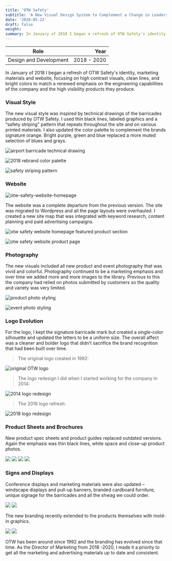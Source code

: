 ```yaml
---
title: 'OTW Safety'
subtitle: 'A New Visual Design System to Complement a Change in Leadership and Company Direction'
date: '2020-05-22'
draft: false
weight:
summary: In January of 2018 I began a refresh of OTW Safety's identity, marketing materials and website, focusing on high contrast visuals, clean lines, and bright colors to match a renewed emphasis on the engineering capabilities of the company and the high visibility products they produce. 
---
```


| Role | Year |
| ----------- | -----------: |
| Design and Development | 2018 - 2020 |

In January of 2018 I began a refresh of OTW Safety's identity, marketing materials and website, focusing on high contrast visuals, clean lines, and bright colors to match a renewed emphasis on the engineering capabilities of the company and the high visibility products they produce.

### Visual Style

The new visual style was inspired by technical drawings of the barricades produced by OTW Safety. I used thin black lines, labeled graphics and a “safety striping” pattern that repeats throughout the site and on various printed materials. I also updated the color palette to complement the brands signature orange. Bright purple, green and blue replaced a more muted selection of blues and grays. 

![airport barricade technical drawing](/images/work/otwsafety-branding/otw-safety-AR24X96-technical-drawing.jpg "airport barricade technical drawing")

![2018 rebrand color palette](/images/work/otwsafety-branding/2018-colors.png "2018 rebrand color palette")

![safety striping pattern](/images/work/otwsafety-branding/otw-safety-single_parallelogram_w_hex_pattern.jpg "parallelogram with hex pattern")

### Website

![otw-safety-website-homepage](/images/work/otwsafety-branding/otw-safety-website-homepage-in-browser-frame.jpg "otw safety 2018 website redesign")

The website was a complete departure from the previous version. The site was migrated to Wordpress and all the page layouts were overhauled. I created a new site map that was integrated with keyword research, content planning and paid advertising campaigns. 

![otw safety website homepage featured product section](/images/work/otwsafety-branding/otw-safety-website-homepage-scrolling-to-featured-product.jpg "otw safety 2018 website redesign")

![otw safety website product page](/images/work/otwsafety-branding/otw-safety-website-product-page.jpg "otw safety website product page")

### Photography

The new visuals included all new product and event photography that was vivid and colorful. Photography continued to be a marketing emphasis and over time we added more and more images to the library. Previous to this the company had relied on photos submitted by customers so the quality and variety was very limited.  

![product photo styling](/images/work/otwsafety-branding/arts-fest-green-barricade-otw-sign.jpg "crowd control barricade with branded sign")

![event photo styling](/images/work/otwsafety-branding/arts-fest-beer-garden-barricades.jpg "nothing beats environment photos especially with large products")

### Logo Evolution

For the logo, I kept the signature barricade mark but created a single-color silhouette and updated the letters to be a uniform size. The overall affect was a cleaner and bolder logo that didn’t sacrifice the brand recognition that had been built over time. 

> The original logo created in 1992:

![original OTW logo](/images/work/otwsafety-branding/2014-otw-safety-original-logo.png "outdated original logo")

> The logo redesign I did when I started working for the company in 2014:

![2014 logo redesign](/images/work/otwsafety-branding/2015-otw-safety-new-barricade-logo.png "logo redesign based on best-selling roadway barricade")

> The 2018 logo refresh:

![2018 logo redesign](/images/work/otwsafety-branding/2018-otw-safety-simplified-logo-horizontal.png "simplified logo design")


### Product Sheets and Brochures

New product spec sheets and product guides replaced outdated versions. Again the emphasis was thin black lines, white space and close-up product photos.

![](/images/work/otwsafety-branding/otw-safety-product-guide-pg-1.jpg "")
![](/images/work/otwsafety-branding/otw-safety-product-guide-pg-2-3.jpg "")
![](/images/work/otwsafety-branding/otw-safety-product-guide-pg-4.jpg "")
![](/images/work/otwsafety-branding/otw-safety-product-spec-sheet.jpg "")

### Signs and Displays

Conference displays and marketing materials were also updated – windscape displays and pull-up banners, branded cardboard furniture, unique signage for the barricades and all the shwag we could order.

![](/images/work/otwsafety-branding/otw-safety-conference-booth2.jpg "")
![](/images/work/otwsafety-branding/otw-safety-conference-booth.jpg "")

The new branding recently extended to the products themselves with mold-in graphics.

![](/images/work/otwsafety-branding/otw-safety-mold-in-graphics-on-barricades-2.jpg "")
![](/images/work/otwsafety-branding/otw-safety-mold-in-graphics-on-barricades.jpg "")

OTW has been around since 1992 and the branding has evolved since that time. As the Director of Marketing from 2018 -2020, I made it a priority to get all the marketing and advertising materials up to date and consistent.